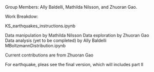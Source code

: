 Group Members: Ally Baldelli, Mathilda Nilsson, and Zhuoran Gao.

Work Breakdow:

KS_earthquakes_instructions.ipynb

Data manipulation by Mathilda Nilsson
Data exploration by Zhuoran Gao
Data analysis (yet to be completed) by Ally Baldelli
MBoltzmannDistribution.ipynb

Current contributions are from Zhuoran Gao

For earthquake, pleas see the final version, which will includes part II
